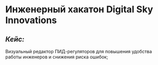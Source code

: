 # Инженерный хакатон Digital Sky Innovations

## *Кейс:*
Визуальный редактор ПИД-регуляторов для повышения удобства работы инженеров и снижения риска ошибок;
